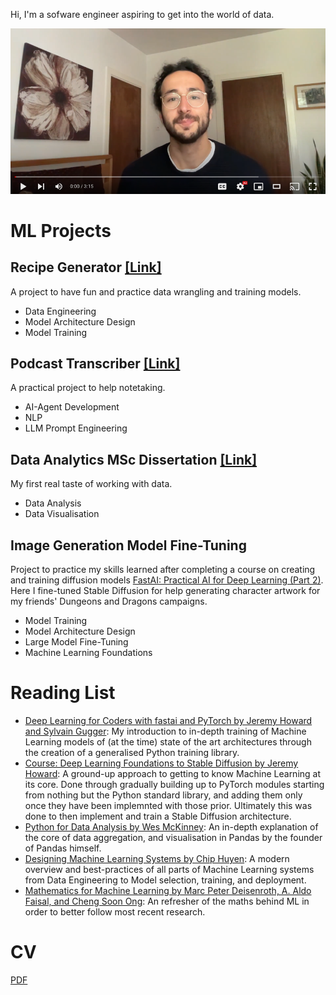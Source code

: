 Hi, I'm a sofware engineer aspiring to get into the world of data.

[![Watch the video](./video-cv-thumbnail.png)](https://www.youtube.com/watch?v=W3ABHsrQshE)

# ML Projects

## Recipe Generator [[Link]](https://github.com/stephankostov/recipe-generator)

A project to have fun and practice data wrangling and training models.

- Data Engineering
- Model Architecture Design
- Model Training

## Podcast Transcriber [[Link]](https://github.com/stephankostov/podcast-transcriber) 

A practical project to help notetaking.

- AI-Agent Development
- NLP
- LLM Prompt Engineering

## Data Analytics MSc Dissertation [[Link]](https://github.com/stephankostov/msc-data-analysis-thesis)

My first real taste of working with data.

- Data Analysis
- Data Visualisation

## Image Generation Model Fine-Tuning

Project to practice my skills learned after completing a course on creating and training diffusion models [FastAI: Practical AI for Deep Learning (Part 2)](https://course.fast.ai/Lessons/lesson9.html). Here I fine-tuned Stable Diffusion for help generating character artwork for my friends' Dungeons and Dragons campaigns.

- Model Training
- Model Architecture Design
- Large Model Fine-Tuning
- Machine Learning Foundations

# Reading List

- [Deep Learning for Coders with fastai and PyTorch by Jeremy Howard and Sylvain Gugger](https://www.oreilly.com/library/view/deep-learning-for/9781492045519/): My introduction to in-depth training of Machine Learning models of (at the time) state of the art architectures through the creation of a generalised Python training library.
- [Course: Deep Learning Foundations to Stable Diffusion by Jeremy Howard](https://course.fast.ai/Lessons/part2.html): A ground-up approach to getting to know Machine Learning at its core. Done through gradually building up to PyTorch modules starting from nothing but the Python standard library, and adding them only once they have been implemnted with those prior. Ultimately this was done to then implement and train a Stable Diffusion architecture.
- [Python for Data Analysis by Wes McKinney](https://wesmckinney.com/book/): An in-depth explanation of the core of data aggregation, and visualisation in Pandas by the founder of Pandas himself.
- [Designing Machine Learning Systems by Chip Huyen](https://www.oreilly.com/library/view/designing-machine-learning/9781098107956/): A modern overview and best-practices of all parts of Machine Learning systems from Data Engineering to Model selection, training, and deployment.
- [Mathematics for Machine Learning by Marc Peter Deisenroth, A. Aldo Faisal, and Cheng Soon Ong](https://mml-book.github.io/): An refresher of the maths behind ML in order to better follow most recent research.

# CV

[PDF](./stephan-kostov-cv.pdf)
